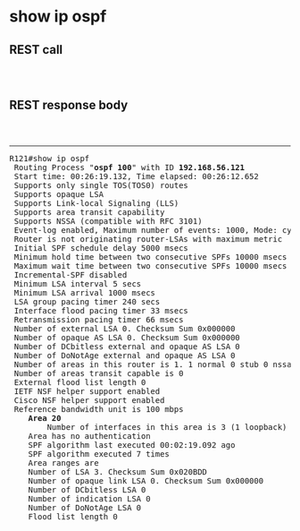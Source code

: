 # show ip ospf

## REST call

```



```

## REST response body

```
 


```


---

<pre>
R121#show ip ospf                 
 Routing Process "<b>ospf 100</b>" with ID <b>192.168.56.121</b>
 Start time: 00:26:19.132, Time elapsed: 00:26:12.652
 Supports only single TOS(TOS0) routes
 Supports opaque LSA
 Supports Link-local Signaling (LLS)
 Supports area transit capability
 Supports NSSA (compatible with RFC 3101)
 Event-log enabled, Maximum number of events: 1000, Mode: cyclic
 Router is not originating router-LSAs with maximum metric
 Initial SPF schedule delay 5000 msecs
 Minimum hold time between two consecutive SPFs 10000 msecs
 Maximum wait time between two consecutive SPFs 10000 msecs
 Incremental-SPF disabled
 Minimum LSA interval 5 secs
 Minimum LSA arrival 1000 msecs
 LSA group pacing timer 240 secs
 Interface flood pacing timer 33 msecs
 Retransmission pacing timer 66 msecs
 Number of external LSA 0. Checksum Sum 0x000000
 Number of opaque AS LSA 0. Checksum Sum 0x000000
 Number of DCbitless external and opaque AS LSA 0
 Number of DoNotAge external and opaque AS LSA 0
 Number of areas in this router is 1. 1 normal 0 stub 0 nssa
 Number of areas transit capable is 0
 External flood list length 0
 IETF NSF helper support enabled
 Cisco NSF helper support enabled
 Reference bandwidth unit is 100 mbps
    <b>Area 20</b>
        Number of interfaces in this area is 3 (1 loopback)
	Area has no authentication
	SPF algorithm last executed 00:02:19.092 ago
	SPF algorithm executed 7 times
	Area ranges are
	Number of LSA 3. Checksum Sum 0x020BDD
	Number of opaque link LSA 0. Checksum Sum 0x000000
	Number of DCbitless LSA 0
	Number of indication LSA 0
	Number of DoNotAge LSA 0
	Flood list length 0
</pre>



